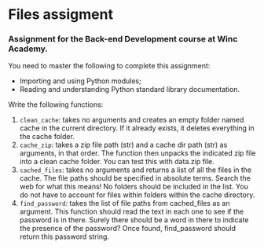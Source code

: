 # Files assigment

### Assignment for the Back-end Development course at Winc Academy.


You need to master the following to complete this assignment:

- Importing and using Python modules;
- Reading and understanding Python standard library documentation.

Write the following functions:

1. `clean_cache`: takes no arguments and creates an empty folder named cache in the current directory. If it already exists, it deletes everything in the cache folder.
2. `cache_zip`: takes a zip file path (str) and a cache dir path (str) as arguments, in that order. The function then unpacks the indicated zip file into a clean cache folder. You can test this with data.zip file.
3. `cached_files`: takes no arguments and returns a list of all the files in the cache. The file paths should be specified in absolute terms. Search the web for what this means! No folders should be included in the list. You do not have to account for files within folders within the cache directory.
4. `find_password`: takes the list of file paths from cached_files as an argument. This function should read the text in each one to see if the password is in there. Surely there should be a word in there to indicate the presence of the password? Once found, find_password should return this password string.
